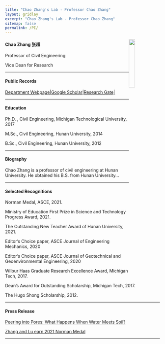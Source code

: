 ```yaml
---
title: "Chao Zhang's Lab - Professor Chao Zhang"
layout: gridlay
excerpt: "Chao Zhang's Lab - Professor Chao Zhang"
sitemap: false
permalink: /PI/
---
```

<img src="{{ site.url }}{{ site.baseurl }}/images/teampic/ZC.jpg" class="img-responsive" width="20%" style="float: right" />

<h4> Chao Zhang 张超 </h4>
<p> Professor of Civil Engineering </p>
<p> Vice Dean for Research </p>
<hr />

<h4> Public Records </h4>
<p><a href="https://grzy.hnu.edu.cn/site/index/zhangchao">Department Webpage|</a><a href="https://scholar.google.com/citations?user=stT8_9MAAAAJ&hl=zh-CN">Google Scholar|</a><a href="https://www.researchgate.net/profile/Chao-Zhang-43">Research Gate|</a></p>
<hr />


<h4> Education </h4>
<p> Ph.D. , Civil Engineering, Michigan Technological University, 2017</p>
<p> M.Sc., Civil Engineering, Hunan University, 2014</p>
<p> B.Sc., Civil Engineering, Hunan University, 2012</p>
<hr />

<h4> Biography </h4>
Chao Zhang is a professor of civil engineering at Hunan University. He obtained his B.S. from Hunan University...
<hr />

<h4> Selected Recognitions </h4>
<p>Norman Medal, ASCE, 2021.</p>
<p>Ministry of Education First Prize in Science and Technology Progress Award, 2021.</p>
<p>The Outstanding New Teacher Award of Hunan University, 2021.</p>
<p>Editor’s Choice paper, ASCE Journal of Engineering Mechanics, 2020</p>
<p>Editor’s Choice paper, ASCE Journal of Geotechnical and Geoenvironmental Engineering, 2020</p>
<p>Wilbur Haas Graduate Research Excellence Award, Michigan Tech, 2017.</p>
<p>Dean’s Award for Outstanding Scholarship, Michigan Tech, 2017.</p>
<p>The Hugo Shong Scholarship, 2012.</p>
<hr />

<h4> ​Press Release </h4>
<p><a href="https://eos.org/editors-vox/peering-into-pores-what-happens-when-water-meets-soil"> Peering into Pores: What Happens When Water Meets Soil?</a></p>
<p><a href="https://www.asce.org/publications-and-news/civil-engineering-source/article/2021/07/15/zhang-and-lu-earn-2021-norman-medal"> Zhang and Lu earn 2021 Norman Medal </a> </p>

<hr />




